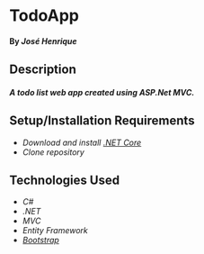 # TodoApp
#### By _José Henrique_

## Description
#### _A todo list web app created using ASP.Net MVC._


## Setup/Installation Requirements
* _Download and install [.NET Core ](https://www.microsoft.com/net/download/core)_
* _Clone repository_

## Technologies Used
* _C#_
* _.NET_
* _MVC_
* _Entity Framework_
* _[Bootstrap](http://getbootstrap.com/getting-started/)_

